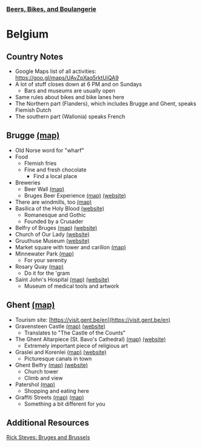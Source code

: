 ### [Beers, Bikes, and Boulangerie](../Overview.html)

# Belgium

## Country Notes

- Google Maps list of all activities: https://goo.gl/maps/UAyZpXaq5rktUiQA9
- A lot of stuff closes down at 6 PM and on Sundays
	- Bars and museums are usually open
- Same rules about bikes and bike lanes here
- The Northern part (Flanders), which includes Brugge and Ghent, speaks Flemish Dutch
- The southern part (Wallonia) speaks French

## Brugge [(map)](https://www.google.com/maps/place/Bruges,+Belgium/@51.2609144,3.0820263,11z/data=!3m1!4b1!4m5!3m4!1s0x47c350d0c11e420d:0x1aa2f35ac8834df7!8m2!3d51.2091418!4d3.2248306)
- Old Norse word for "wharf"
- Food
	- Flemish fries
	- Fine and fresh chocolate
		- Find a local place
- Breweries
	- Beer Wall [(map)](https://www.google.com/maps/place/The+Beer+Wall/@51.2073158,3.2248894,17z/data=!3m1!4b1!4m6!3m5!1s0x47c35181a07dcea5:0xc295cd5debb94c6c!8m2!3d51.2073125!4d3.2270781!16s%2Fg%2F11s97544hp)
	- Bruges Beer Experience [(map)](https://www.google.com/maps/place/Bruges+Beer+Experience/@51.2085486,3.2232439,17z/data=!3m1!4b1!4m6!3m5!1s0x47c350cff7183a7d:0xb77a091a3606c081!8m2!3d51.2085453!4d3.2254326!16s%2Fg%2F11b6gq4fx7) [(website)](https://mybeerexperience.com/en)
- There are windmills, too [(map)](https://www.google.com/maps/search/windmolen/@51.2151472,3.2375266,15.82z)
- Basilica of the Holy Blood [(website)](https://www.holyblood.com/homepage-of-the-basilica-of-the-holy-blood)
	- Romanesque and Gothic
	- Founded by a Crusader
- Belfry of Bruges [(map)](https://www.google.com/maps/place/Belfry+of+Bruges/@51.2085486,3.2232439,17z/data=!4m6!3m5!1s0x47c350daa9690e8b:0x69546ff963bd8158!8m2!3d51.2081466!4d3.2248011!16zL20vMGRyamQy) [(website)](https://www.museabrugge.be/en/visit-our-museums/our-museums-and-monuments/belfort)
- Church of Our Lady [(website)](https://www.museabrugge.be/en)
- Gruuthuse Museum [(website)](https://www.museabrugge.be/en)
- Market square with tower and carillon [(map)](https://www.google.com/maps/place/Market+Square/@51.2082226,3.2243608,17.03z/data=!4m6!3m5!1s0x47c35118e1fb130d:0xe4f4afc3dee0cc4!8m2!3d51.2086881!4d3.2244082!16s%2Fg%2F11rj6knz8z)
- Minnewater Park [(map)](https://www.google.com/maps/place/Minnewaterpark/@51.2001164,3.2272819,17z/data=!4m6!3m5!1s0x47c350c2c1153d0d:0x7e87b472ada44cab!8m2!3d51.1995291!4d3.225273!16s%2Fg%2F122qmjmh)
	- For your serenity
- Rosary Quay [(map)](https://www.google.com/maps/place/Rosary+Quay/@51.2075279,3.2283482,18.21z/data=!4m6!3m5!1s0x47c35188c07d35ab:0xa6b9003ff69ffe0d!8m2!3d51.2074026!4d3.2278066!16s%2Fg%2F11h2n64pl3)
	- Do it for the 'gram
- Saint John's Hospital [(map)](https://www.google.com/maps/place/Saint+John%E2%80%99s+Hospital/@51.2041017,3.2220432,17z/data=!3m1!4b1!4m6!3m5!1s0x47c350db3bd33d61:0xd0feb95d4036c6e7!8m2!3d51.2040984!4d3.2242319!16s%2Fm%2F0j3gj34) [(website)](https://www.museabrugge.be/en/visit-our-museums/our-museums-and-monuments/sint-janshospitaal)
	- Museum of medical tools and artwork

## Ghent [(map)](https://www.google.com/maps/place/Ghent,+Belgium/@51.0843473,3.5744801,44749m/data=!3m2!1e3!4b1!4m5!3m4!1s0x47c370e1339443ad:0x40099ab2f4d5140!8m2!3d51.0500143!4d3.7303305)
- Tourism site: [https://visit.gent.be/en](https://visit.gent.be/en)
- Gravensteen Castle [(map)](https://www.google.com/maps/place/Gravensteen/@51.055044,3.7033368,7915m/data=!3m1!1e3!4m5!3m4!1s0x47c3714094eeb071:0x2dff56bd1f6adbbe!8m2!3d51.0575292!4d3.7207367) [(website)](https://historischehuizen.stad.gent/en/castle-counts)
	- Translates to "The Castle of the Counts"
- The Ghent Altarpiece (St. Bavo's Cathedral) [(map)](https://www.google.com/maps/place/Saint+Bavo's+Cathedral/@51.0543571,3.7264502,2800m/data=!3m1!1e3!4m13!1m7!3m6!1s0x47c37138c3671e01:0xf6970a704f89f596!2sPatershol,+9000+Ghent,+Belgium!3b1!8m2!3d51.05944!4d3.72295!3m4!1s0x47c371461b74e71b:0x94b399b9e5214552!8m2!3d51.052974!4d3.7270591) [(website)](https://visit.gent.be/en/see-do/ghent-altarpiece-supreme-divine-art)
	- Extremely important piece of religious art
- Graslei and Korenlei [(map)](https://www.google.com/maps/place/Graslei,+9000+Gent,+Belgium/@51.0550243,3.7203027,350m/data=!3m1!1e3!4m5!3m4!1s0x47c371412b7a2a5f:0x5435a3ad04a37e60!8m2!3d51.05471!4d3.72076) [(website)](https://visit.gent.be/en/see-do/history-graslei-and-korenlei)
	- Picturesque canals in town
- Ghent Belfry [(map)](https://www.google.com/maps/place/Het+Belfort+van+Gent/@51.0539943,3.728995,3956m/data=!3m1!1e3!4m5!3m4!1s0x0:0x9d691697e4fc905b!8m2!3d51.0536348!4d3.7249127) [(website)](https://visit.gent.be/en/see-do/ghent-belfry-world-heritage)
	- Church tower
	- Climb and view
- Patershol [(map)](https://www.google.com/maps/place/Patershol,+9000+Ghent,+Belgium/@51.0569415,3.7307331,2803m/data=!3m1!1e3!4m13!1m7!3m6!1s0x47c37138c3671e01:0xf6970a704f89f596!2sPatershol,+9000+Ghent,+Belgium!3b1!8m2!3d51.05944!4d3.72295!3m4!1s0x47c37138c3671e01:0xf6970a704f89f596!8m2!3d51.05944!4d3.72295)
	- Shopping and eating here
- Graffiti Streets [(map)](https://www.google.com/maps/place/Graffiti+Street/@51.0551025,3.7249254,406m/data=!3m1!1e3!4m5!3m4!1s0x0:0xc328c845c3aff05c!8m2!3d51.0554872!4d3.7246336) [(map)](https://www.google.com/maps/place/Ghent+Graffiti+Alley/@51.0479753,3.7330428,700m/data=!3m2!1e3!4b1!4m5!3m4!1s0x0:0xf45aafdc527b1a49!8m2!3d51.0479719!4d3.7352315)
	- Something a bit different for you

## Additional Resources
[Rick Steves: Bruges and Brussels](https://www.youtube.com/watch?v=gZuI-dR9pfU)
